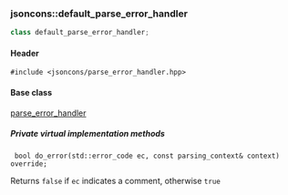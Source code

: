 ### jsoncons::default_parse_error_handler

```c++
class default_parse_error_handler;
```

#### Header

    #include <jsoncons/parse_error_handler.hpp>

#### Base class

[parse_error_handler](parse_error_handler.md)  
  
##### Private virtual implementation methods

     bool do_error(std::error_code ec, const parsing_context& context) override;

Returns `false` if `ec` indicates a comment, otherwise `true`
    

